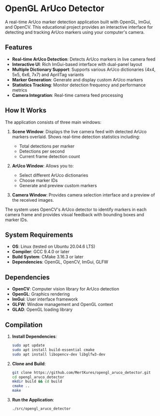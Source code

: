 # OpenGL ArUco Detector

A real-time ArUco marker detection application built with OpenGL, ImGui, and OpenCV. This educational project provides an interactive interface for detecting and tracking ArUco markers using your computer's camera.

## Features

- **Real-time ArUco Detection**: Detects ArUco markers in live camera feed
- **Interactive UI**: Rich ImGui-based interface with dual-panel layout
- **Multiple Dictionary Support**: Supports various ArUco dictionaries (4x4, 5x5, 6x6, 7x7) and AprilTag variants
- **Marker Generation**: Generate and display custom ArUco markers
- **Statistics Tracking**: Monitor detection frequency and performance metrics
- **Camera Integration**: Real-time camera feed processing

## How It Works

The application consists of three main windows:

1. **Scene Window**: Displays the live camera feed with detected ArUco markers overlaid. Shows real-time detection statistics including:
   - Total detections per marker
   - Detections per second
   - Current frame detection count

2. **ArUco Window**: Allows you to:
   - Select different ArUco dictionaries
   - Choose marker IDs
   - Generate and preview custom markers

3. **Camera Window**: Provides camera selection interface and a preview of the received images.

The system uses OpenCV's ArUco detector to identify markers in each camera frame and provides visual feedback with bounding boxes and marker IDs.

## System Requirements

- **OS**: Linux (tested on Ubuntu 20.04.6 LTS)
- **Compiler**: GCC 9.4.0 or later
- **Build System**: CMake 3.16.3 or later
- **Dependencies**: OpenGL, OpenCV, ImGui, GLFW

## Dependencies

- **OpenCV**: Computer vision library for ArUco detection
- **OpenGL**: Graphics rendering
- **ImGui**: User interface framework
- **GLFW**: Window management and OpenGL context
- **GLAD**: OpenGL loading library

## Compilation

1. **Install Dependencies**:

   ```bash
   sudo apt update
   sudo apt install build-essential cmake
   sudo apt install libopencv-dev libglfw3-dev
   ```

2. **Clone and Build**:

   ```bash
   git clone https://github.com/MertKures/opengl_aruco_detector.git
   cd opengl_aruco_detector
   mkdir build && cd build
   cmake ..
   make
   ```

3. **Run the Application**:

   ```bash
   ./src/opengl_aruco_detector
   ```
